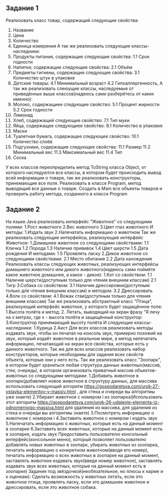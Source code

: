 ## Задание 1

Реализовать класс товар, содержащий следующие свойства:
1. Название
2. Цена
3. Количество
4. Единица измерения
А так же реализовать следующие классы-наследники:
1. Продукты питания, содержащие следующие свойства:
1.1 Срок годности
2. Напитки, содержащие следующие свойства:
2.1 Объём
3. Предметы гигиены, содержащие следующие свойства:
3.1 Количество штук в упаковке
4. Детские товары:
4.1 Минимальный возраст
4.2 Гипоаллергенность,
А так же реализовать слеюущие классы, наследуемые от приведённых выше классов(надеюсь сами разберётесь от каких именно):
5. Молоко, содержащиее следующее свойство:
5.1 Процент жирности
5.2 Срок годности
6. Лимонад
7. Хлеб, содержащий следующие свойство:
7.1 Тип муки
8. Яйца, содержащее следующиее свойство:
8.1 Количество в упаковке
9. Маски
10. Туалетная бумага, содержащее следующее свойство:
10.1 Количество слоёв
11. Подгузники, содержащие следующее свойства:
11.1 Размер
11.2 Минимальный вес
11.3 Максимальный вес
11.4 Тип
12. Соска

У всех классов переопределить метод ToString класса Object, от которого наследуются все классы, в котором будет происходить вывод всей информации о товаре, так же реализовать конструкторы, принемающие все поля.
Реализовать в классе Program, метод выводящий все данные о товаре. Создать в Main все объекты товаров и проверить работу метода, созданного в классе Program


## Задание 2

На языке Java реализовать интерфейс "Животное" со следующими полями:
1.Рост животного
2.Вес животного
3.Цвет глаз животного
И методы:
1.Издать звук
2.Напечатать информацию о животном
Так же реализовать следующие интерфейсы, реализующие интерфейс Животное:
1.Домашнее животное со следующими свойствами:
1.1 Кличка
1.2 Порода
1.3 Наличие прививок
1.4 Цвет шерсти
1.5 Дата рождения
И методами:
1.5 Проявлять ласку
2.Дикое животное со следующими свойствами:
2.1 Место обитания
2.2 Дата нахождения
Реализовать классы следующих животных, реализующих интерфейсы домашнего животного или дикого животного(надеюсь сами поймёте какое животное домашнее, а какое - дикое):
1.Кот со свойством:
1.1 Наличие шерсти(доступным только для чтения внешним классам)
2.1 Тигр
3.Собака со свойством:
3.1 Наличие дрессировки(доступным только для чтения внешним классам)
и методом:
3.2 Дрессировать
4.Волк со свойством:
4.1 Вожак стаи(доступным только для чтения внешним классам)
Так же реализовать абстрактный класс "Птица", реализующий интерфейс животное, у которого будет защищённое поле:
1.Высота полёта
и метод:
2. Летать, выводящий на экран фразу "Я лечу на x метрах, где x - высота полёта
и защищённый конструктор:
3.Конструктор принемающий высоту полёта
И следующие классы-наследники:
1.Курица
2.Аист
Для всех классов реализовать методы издавать звук, чтобы он печатал на консоль звук, примерно похожий на звук, который издаёт животное в реальном мире, а метод напечатать информацию, печатающий на экран все свойства, которые есть у данного животного. Так же для всех классов реализовать набор конструкторов, которые необходимы для задания всех свойств объекта, которые они у него есть.
Так же реализовать класс "Зоопарк", в котором будет храниться любая структура данных животных(массив, стек, очередь), в котором организовать приватный массив объектов-животных со следующими методами:
1.Добавить животное в зоопарк(добавляет новое животное в структуру данных, для массива использовать следующий алгоритм https://gospodaretsva.com/urok-27-vstavka-elementov-v-massiv.html , для стека и очереди вы алгоритмы уже знаете)
2.Убирает животное с номером i из зоопарка(Использовать этот алгоритм https://gospodaretsva.com/urok-26-udalenie-elementa-iz-odnomernogo-massiva.html для удаления из массива, для удаления из стека и очереди вы алгоритмы знаете)
3.Посмотреть информацию о животном с номером i
4.Заставить животное с номером i издать звук
5.Напечатать информацию о животных, которые есть на данный момент в зоопарке
6.Заставить всех животных, которые на данный момент есть в зоопарке, издать звук
Предоставить пользователю консольный интерфейс(консольное меню), который позволяет пользователю добавлять новых животных в зоопарк, убирать животных из зоопарка, печатать информацию о конкретном животном(вводя его номер), печатать информацию о всех животных в зоопарке на данный момент, заставлять животное издавать звук(введя номер животное), заставлять издавать звук всех животных, которые на данный момент есть в зоопарке)
Задание под звёздочкой(необязательное, но плюсы к карме и к оценкам): Сделать возможность у животных летать, если это животное птица, проявлять ласку, если это домашнее животное и дрессировать, если это животное собака.